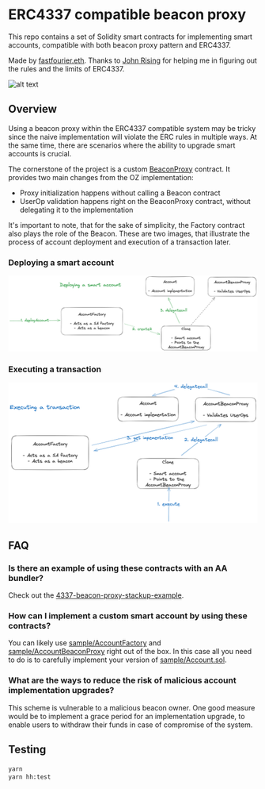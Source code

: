 # ERC4337 compatible beacon proxy

This repo contains a set of Solidity smart contracts for implementing smart accounts, compatible with both beacon proxy pattern and ERC4337.

Made by [fastfourier.eth](https://warpcast.com/fastfourier.eth). Thanks to [John Rising](https://twitter.com/johnrising_) for helping me in figuring out the rules and the limits of ERC4337.

![alt text](image.png)
## Overview

Using a beacon proxy within the ERC4337 compatible system may be tricky since the naive implementation will violate the ERC rules in multiple ways. At the same time, there are scenarios where the ability to upgrade smart accounts is crucial.

The cornerstone of the project is a custom [BeaconProxy](./contracts/BeaconProxy.sol) contract. It provides two main changes from the OZ implementation:

- Proxy initialization happens without calling a Beacon contract
- UserOp validation happens right on the BeaconProxy contract, without delegating it to the implementation

It's important to note, that for the sake of simplicity, the Factory contract also plays the role of the Beacon. These are two images, that illustrate the process of account deployment and execution of a transaction later.

### Deploying a smart account

![alt text](./assets/deploy.png)

### Executing a transaction

![alt text](./assets/execute.png)

## FAQ

### Is there an example of using these contracts with an AA bundler?

Check out the [4337-beacon-proxy-stackup-example](https://github.com/pavlovdog/4337-beacon-proxy-stackup-example).

### How can I implement a custom smart account by using these contracts?

You can likely use [sample/AccountFactory](./contracts/sample/AccountFactory.sol) and [sample/AccountBeaconProxy](./contracts/sample/AccountBeaconProxy.sol) right out of the box. In this case all you need to do is to carefully implement your version of [sample/Account.sol](./contracts/sample/Account.sol).

### What are the ways to reduce the risk of malicious account implementation upgrades?

This scheme is vulnerable to a malicious beacon owner. One good measure would be to implement a grace period for an implementation upgrade, to enable users to withdraw their funds in case of compromise of the system.

## Testing

```bash
yarn
yarn hh:test
```
